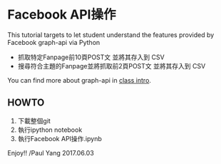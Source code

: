 Facebook API操作
===================

This tutorial targets to let student understand the features provided by Facebook graph-api via Python

* 抓取特定Fanpage前10頁POST文 並將其存入到 CSV
* 搜尋符合主題的Fanpage並將抓取前2頁POST文 並將其存入到 CSV

You can find more about graph-api in [class intro](https://developers.facebook.com/docs/graph-api).


HOWTO
----------------

1. 下載整個git
2. 執行ipython notebook
3. 執行Facebook API操作.ipynb

Enjoy!!
/Paul Yang
2017.06.03

